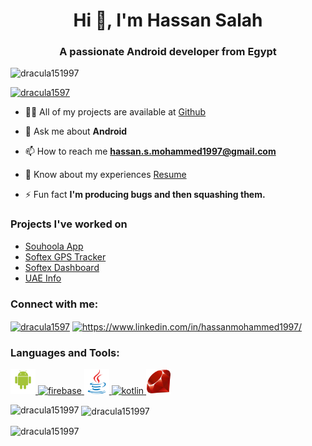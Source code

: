 <h1 align="center">Hi 👋, I'm Hassan Salah</h1>
<h3 align="center">A passionate Android developer from Egypt</h3>

<p align="left"> <img src="https://komarev.com/ghpvc/?username=dracula151997&label=Profile%20views&color=0e75b6&style=flat" alt="dracula151997" /> </p>

<p align="left"> <a href="https://twitter.com/dracula1597" target="blank"><img src="https://img.shields.io/twitter/follow/dracula1597?logo=twitter&style=for-the-badge" alt="dracula1597" /></a> </p>

- 👨‍💻 All of my projects are available at [Github](https://github.com/dracula151997)

- 💬 Ask me about **Android**

- 📫 How to reach me **hassan.s.mohammed1997@gmail.com**

- 📄 Know about my experiences [Resume](https://drive.google.com/file/d/1lTfuk_qpYMJQQul15nr2Pmgmox8XPaWn/view?usp=sharing)

- ⚡ Fun fact **I'm producing bugs and then squashing them.**

<h3 align="left">Projects I've worked on</h3>

- [Souhoola App](https://play.google.com/store/apps/details?id=com.cicapital.cicf.android.myapplication&hl=en_US&gl=US)
- [Softex GPS Tracker](https://play.google.com/store/apps/details?id=com.softexsw.gps.trackers&hl=en_US&gl=US)
- [Softex Dashboard](https://play.google.com/store/apps/details?id=com.softexsw.softexstatics&hl=en_US&gl=US)
- [UAE Info](https://play.google.com/store/apps/details?id=com.barq.uaeinfo&hl=en_US&gl=US)

<h3 align="left">Connect with me:</h3>
<p align="left">
<a href="https://twitter.com/dracula1597" target="blank"><img align="center" src="https://raw.githubusercontent.com/rahuldkjain/github-profile-readme-generator/master/src/images/icons/Social/twitter.svg" alt="dracula1597" height="30" width="40" /></a>
<a href="https://linkedin.com/in/https://www.linkedin.com/in/hassanmohammed1997/" target="blank"><img align="center" src="https://raw.githubusercontent.com/rahuldkjain/github-profile-readme-generator/master/src/images/icons/Social/linked-in-alt.svg" alt="https://www.linkedin.com/in/hassanmohammed1997/" height="30" width="40" /></a>
</p>

<h3 align="left">Languages and Tools:</h3>
<p align="left"> <a href="https://developer.android.com" target="_blank" rel="noreferrer"> <img src="https://raw.githubusercontent.com/devicons/devicon/master/icons/android/android-original-wordmark.svg" alt="android" width="40" height="40"/> </a> <a href="https://firebase.google.com/" target="_blank" rel="noreferrer"> <img src="https://www.vectorlogo.zone/logos/firebase/firebase-icon.svg" alt="firebase" width="40" height="40"/> </a> <a href="https://www.java.com" target="_blank" rel="noreferrer"> <img src="https://raw.githubusercontent.com/devicons/devicon/master/icons/java/java-original.svg" alt="java" width="40" height="40"/> </a> <a href="https://kotlinlang.org" target="_blank" rel="noreferrer"> <img src="https://www.vectorlogo.zone/logos/kotlinlang/kotlinlang-icon.svg" alt="kotlin" width="40" height="40"/> </a> <a href="https://www.ruby-lang.org/en/" target="_blank" rel="noreferrer"> <img src="https://raw.githubusercontent.com/devicons/devicon/master/icons/ruby/ruby-original.svg" alt="ruby" width="40" height="40"/> </a> </p>

<p><img align="left" src="https://github-readme-stats.vercel.app/api/top-langs?username=dracula151997&show_icons=true&locale=en&layout=compact" alt="dracula151997" /></p>

<p>&nbsp;<img align="center" src="https://github-readme-stats.vercel.app/api?username=dracula151997&show_icons=true&locale=en" alt="dracula151997" /></p>

<p><img align="center" src="https://github-readme-streak-stats.herokuapp.com/?user=dracula151997&" alt="dracula151997" /></p>
